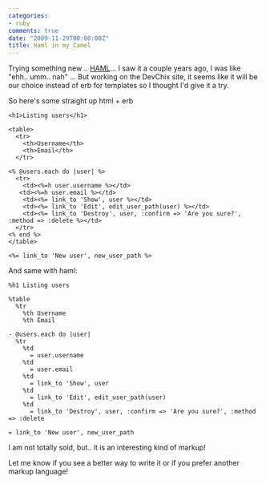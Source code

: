 ```yaml
---
categories:
- ruby
comments: true
date: "2009-11-29T00:00:00Z"
title: Haml in my Camel
---
```


Trying something new .. <a href="http://haml-lang.com/">HAML</a>... I saw it a couple years ago, I was like "ehh.. umm.. nah" ... But working on the DevChix site, it seems like it will be our choice instead of erb for templates so I thought I'd give it a try. 

So here's some straight up html + erb
```
<h1>Listing users</h1>
 
<table>
  <tr>
    <th>Username</th>
    <th>Email</th>
  </tr>
 
<% @users.each do |user| %>
  <tr>
    <td><%=h user.username %></td>
   <td><%=h user.email %></td>
    <td><%= link_to 'Show', user %></td>
    <td><%= link_to 'Edit', edit_user_path(user) %></td>
    <td><%= link_to 'Destroy', user, :confirm => 'Are you sure?', :method => :delete %></td>
  </tr>
<% end %>
</table>
 
<%= link_to 'New user', new_user_path %>
```

And same with haml:
```
%h1 Listing users

%table
  %tr
    %th Username
    %th Email

- @users.each do |user|
  %tr
    %td
      = user.username
    %td
      = user.email
    %td 
      = link_to 'Show', user
    %td
      = link_to 'Edit', edit_user_path(user)
    %td
      = link_to 'Destroy', user, :confirm => 'Are you sure?', :method => :delete

= link_to 'New user', new_user_path
```

I am not totally sold, but.. it is an interesting kind of markup!

Let me know if you see a better way to write it or if you prefer another markup language!
